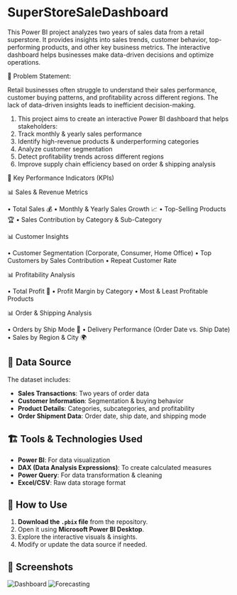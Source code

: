 # SuperStoreSaleDashboard
This Power BI project analyzes two years of sales data from a retail superstore. It provides insights into sales trends, customer behavior, top-performing products, and other key business metrics. The interactive dashboard helps businesses make data-driven decisions and optimize operations.


📌 Problem Statement:

Retail businesses often struggle to understand their sales performance, customer buying patterns, and profitability across different regions. The lack of data-driven insights leads to inefficient decision-making.
1.	This project aims to create an interactive Power BI dashboard that helps stakeholders:
2.	Track monthly & yearly sales performance
3.	Identify high-revenue products & underperforming categories
4.	Analyze customer segmentation
5.	Detect profitability trends across different regions
6.	Improve supply chain efficiency based on order & shipping analysis
   
📌 Key Performance Indicators (KPIs)

📊 Sales & Revenue Metrics

•	Total Sales 💰
•	Monthly & Yearly Sales Growth 📈
•	Top-Selling Products 🏆
•	Sales Contribution by Category & Sub-Category

📊 Customer Insights

•	Customer Segmentation (Corporate, Consumer, Home Office)
•	Top Customers by Sales Contribution
•	Repeat Customer Rate

📊 Profitability Analysis

•	Total Profit 🔢
•	Profit Margin by Category
•	Most & Least Profitable Products

📊 Order & Shipping Analysis

•	Orders by Ship Mode 🚚
•	Delivery Performance (Order Date vs. Ship Date)
•	Sales by Region & City 🌍

## 📂 Data Source

The dataset includes:

- **Sales Transactions**: Two years of order data
- **Customer Information**: Segmentation & buying behavior
- **Product Details**: Categories, subcategories, and profitability
- **Order Shipment Data**: Order date, ship date, and shipping mode

## 🏗️ Tools & Technologies Used

- **Power BI**: For data visualization
- **DAX (Data Analysis Expressions)**: To create calculated measures
- **Power Query**: For data transformation & cleaning
- **Excel/CSV**: Raw data storage format

## 🚀 How to Use

1. **Download the `.pbix` file** from the repository.
2. Open it using **Microsoft Power BI Desktop**.
3. Explore the interactive visuals & insights.
4. Modify or update the data source if needed.

## 📸 Screenshots
![Dashboard](https://github.com/user-attachments/assets/4b617c39-1833-4163-92c4-9d44a65a4026)
![Forecasting](https://github.com/user-attachments/assets/35590937-e752-44d5-8069-aec267be707b)


